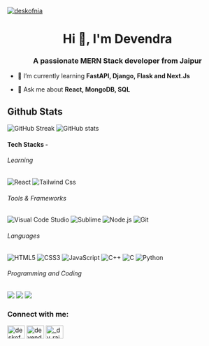<p align="left"> <a href="https://twitter.com/deskofnia" target="blank"><img src="https://img.shields.io/twitter/follow/deskofnia?logo=twitter&style=for-the-badge" alt="deskofnia" /></a> </p>
<h1 align="center">Hi 👋, I'm Devendra</h1>
<h3 align="center">A passionate MERN Stack developer from Jaipur</h3>

- 🌱 I’m currently learning **FastAPI, Django, Flask and Next.Js**

- 💬 Ask me about **React, MongoDB, SQL**

## Github Stats
![GitHub Streak](https://github-readme-streak-stats.herokuapp.com/?user=deskofnia&theme=vision-friendly-dark)
![GitHub stats](https://github-readme-stats.vercel.app/api?username=deskofnia&theme=algolia&show_icons=true)

#### Tech Stacks -
###### Learning
![React](https://img.shields.io/badge/React-20232A?style=flat-square&logo=react&logoColor=61DAFB)
![Tailwind Css](https://img.shields.io/badge/Tailwind_CSS-38B2AC?style=flat-square&logo=tailwind-css&logoColor=white)

###### Tools & Frameworks
![Visual Code Studio](https://img.shields.io/badge/VSC-0078D4?style=flat-square&logo=visual%20studio%20code&logoColor=white)
![Sublime](https://img.shields.io/badge/sublime-%23575757.svg?&style=flat-square&logo=sublime-text&logoColor=important)
![Node.js](https://img.shields.io/badge/Node.js-339933?style=flat-square&logo=nodedotjs&logoColor=white)
![Git](https://img.shields.io/badge/Git-F05032?style=flate-square&logo=git&logoColor=white)
###### Languages
![HTML5](https://img.shields.io/badge/-HTML5-E34F26?style=flat-square&logo=html5&logoColor=white)
![CSS3](https://img.shields.io/badge/-CSS3-1572B6?style=flat-square&logo=css3)
![JavaScript](https://img.shields.io/badge/-JavaScript-black?style=flat-square&logo=javascript)
![C++](https://img.shields.io/badge/-C++-00599C?style=flat-square&logo=c)
![C](https://img.shields.io/badge/C-00599C?style=flat-square&logo=c&logoColor=white)
![Python](https://img.shields.io/badge/Python-FFD43B?style=flat-square&logo=python&logoColor=darkgreen)
###### Programming and Coding
[<img src="https://img.shields.io/badge/-GeeksforGeeks-E5E5E5?style=flat-square&logo=GeeksforGeeks&logoColor=black" />](https://auth.geeksforgeeks.org/user/deven027/profile)
[<img src="https://img.shields.io/badge/-LeetCode-FFA116?style=flat-squaree&logo=LeetCode&logoColor=black" />](https://leetcode.com/deskofnia)
[<img src="https://img.shields.io/badge/-Hackerrank-2EC866?style=flat-square&logo=HackerRank&logoColor=white" />](https://www.hackerrank.com/deven27)


<h3 align="left">Connect with me:</h3>
<p align="left">
<a href="https://twitter.com/deskofnia" target="blank"><img align="center" src="https://raw.githubusercontent.com/rahuldkjain/github-profile-readme-generator/master/src/images/icons/Social/twitter.svg" alt="deskofnia" height="30" width="40" /></a>
<a href="https://linkedin.com/in/devendra-singh-rathod" target="blank"><img align="center" src="https://raw.githubusercontent.com/rahuldkjain/github-profile-readme-generator/master/src/images/icons/Social/linked-in-alt.svg" alt="devendra-singh-rathod" height="30" width="40" /></a>
<a href="https://instagram.com/_dv_rajput_" target="blank"><img align="center" src="https://raw.githubusercontent.com/rahuldkjain/github-profile-readme-generator/master/src/images/icons/Social/instagram.svg" alt="_dv_rajput_" height="30" width="40" /></a>
</p>

